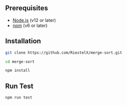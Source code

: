 ## Prerequisites

- [Node.js](https://nodejs.org/en/download/) (v12 or later)
- [npm](https://www.npmjs.com/get-npm) (v6 or later)

## Installation

```bash
git clone https://github.com/RiestelX/merge-sort.git
```

```bash
cd merge-sort
```

```bash
npm install
```

## Run Test

```bash
npm run test
```
